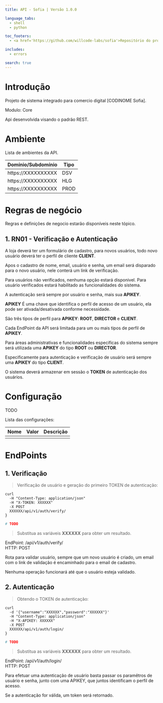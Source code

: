 ```yaml
---
title: API - Sofia | Versão 1.0.0

language_tabs:
  - shell
  - python

toc_footers:
  - <a href='https://github.com/willcode-labs/sofia'>Repositório do projeto</a>

includes:
  - errors

search: true
---
```


# Introdução

Projeto de sistema integrado para comercio digital [CODINOME Sofia].

Modulo: Core

Api desenvolvida visando o padrão REST.

# Ambiente

Lista de ambientes da API.

| Domínio/Subdomínio | Tipo |
| --- | --- |
| https://XXXXXXXXXX | DSV |
| https://XXXXXXXXXX | HLG |
| https://XXXXXXXXXX | PROD |

# Regras de negócio

Regras e definições de negocio estarão disponíveis neste tópico.

## 1. RN01 - Verificação e Autenticação

A loja deverá ter um formulário de cadastro, para novos usuários, todo novo usuário
deverá ter o perfil de cliente **CLIENT**.

Apos o cadastro de nome, email, usuário e senha, um email será disparado para o novo
usuário, nele conterá um link de verificação.

Para usuários não verificados, nenhuma opção estará disponivel.
Para usuário verificados estará habilitado as funcionalidades do sistema.

A autenticação será sempre por usuário e senha, mais sua **APIKEY**.

<aside class="notice">
<strong>APIKEY</strong> É uma chave que identifica o perfil de acesso de um usuário, ela pode ser
ativada/desativada conforme necessidade.
</aside>

São três tipos de perfil para **APIKEY**: **ROOT**, **DIRECTOR** e **CLIENT**.

Cada EndPoint da API será limitada para um ou mais tipos de perfil de **APIKEY**.

Para áreas administrativas e funcionalidades especificas do sistema sempre será
utilizada uma **APIKEY** do tipo **ROOT** ou **DIRECTOR**.

Especificamente para autenticação e verificação de usuário será sempre uma
**APIKEY** do tipo **CLIENT**.

O sistema deverá armazenar em sessão o **TOKEN** de autenticação dos usuários.

# Configuração

TODO

Lista das configurações:

| Nome | Valor | Descrição |
| --- | --- | --- |
| | | |

# EndPoints

## 1. Verificação

> Verificação de usuário e geração do primeiro TOKEN de autenticação:

```shell
curl 
  -H "Content-Type: application/json"
  -H "X-TOKEN: XXXXXX"
  -X POST
  XXXXXX/api/v1/auth/verify/
}
```

```python
# TODO
```

> Substitua as variáveis **XXXXXX** para obter um resultado.

<aside class="notice">EndPoint: /api/v1/auth/verify/</aside>
<aside class="success">HTTP: POST</aside>

Rota para validar usuário, sempre que um novo usuário é criado, um email com o link
de validação é encaminhado para o email de cadastro.

Nenhuma operação funcionará até que o usuário esteja validado.

## 2. Autenticação

> Obtendo o TOKEN de autenticação:

```shell
curl 
  -d '{"username":"XXXXXX","password":"XXXXXX"}'
  -H "Content-Type: application/json"
  -H "X-APIKEY: XXXXXX"
  -X POST
  XXXXXX/api/v1/auth/login/
}
```

```python
# TODO
```

> Substitua as variáveis **XXXXXX** para obter um resultado.

<aside class="notice">EndPoint: /api/v1/auth/login/</aside>
<aside class="success">HTTP: POST</aside>

Para efetuar uma autenticação de usuário basta passar os paramêtros de usuário e senha,
junto com uma APIKEY, que juntos identificam o perfil de acesso.

Se a autenticação for válida, um token será retornado.
